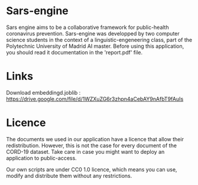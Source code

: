 # Sars-engine
Sars engine aims to be a collaborative framework for public-health coronavirus prevention.
Sars-engine was developped by two computer science students in the context of a linguistic-engeneering class, part of the Polytechnic University of Madrid AI master.
Before using this application, you should read it documentation in the 'report.pdf' file.

# Links
Download embeddingd.joblib : https://drive.google.com/file/d/1WZXuZG6r3zhpn4aCebAY9nAfbT9fAuIs

# Licence
The documents we used in our application have a licence that allow their redistribution. However, this is not the case for every document of the CORD-19 dataset. Take care in case you might want to deploy an application to public-access.

Our own scripts are under CC0 1.0 licence, which means you can use, modify and distribute them without any restrictions.
